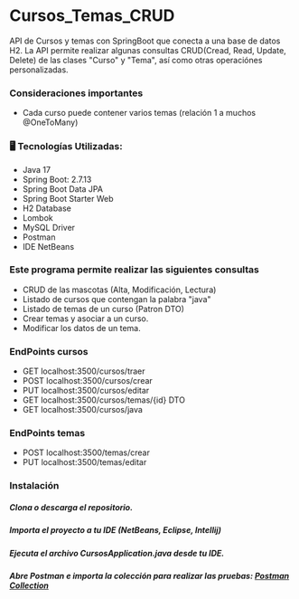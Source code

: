 # Cursos_Temas_CRUD
API de Cursos y temas con SpringBoot que conecta a una base de datos H2. 
La API permite realizar algunas consultas CRUD(Cread, Read, Update, Delete) de las clases "Curso" y "Tema", así como otras operaciónes personalizadas.
 ### Consideraciones importantes 
 * Cada curso puede contener varios temas (relación 1 a muchos @OneToMany)

 ### 🖥️ Tecnologías Utilizadas:
* Java 17
* Spring Boot: 2.7.13
* Spring Boot Data JPA
* Spring Boot Starter Web
* H2 Database
* Lombok
* MySQL Driver
* Postman
* IDE NetBeans
 
 ### Este programa permite realizar las siguientes consultas 
 * CRUD de las mascotas (Alta, Modificación, Lectura)
 * Listado de cursos que contengan la palabra "java"
 * Listado de temas de un curso (Patron DTO)
 * Crear temas y asociar a un curso. 
 * Modificar los datos de un tema.

 ### EndPoints cursos
 * GET      localhost:3500/cursos/traer
 * POST     localhost:3500/cursos/crear
 * PUT      localhost:3500/cursos/editar
 * GET      localhost:3500/cursos/temas/{id} DTO
 * GET      localhost:3500/cursos/java

 ### EndPoints temas
 * POST     localhost:3500/temas/crear
 * PUT      localhost:3500/temas/editar

 ### Instalación

##### Clona o descarga el repositorio.
##### Importa el proyecto a tu IDE (NetBeans, Eclipse, Intellij)
##### Ejecuta el archivo CursosApplication.java desde tu IDE.
##### Abre Postman e importa la colección para realizar las pruebas: [Postman Collection](https://github.com/luzhersor/Cursos_Temas_CRUD/blob/main/Estudiante_Programaci%C3%B3n.postman_collection.json)
